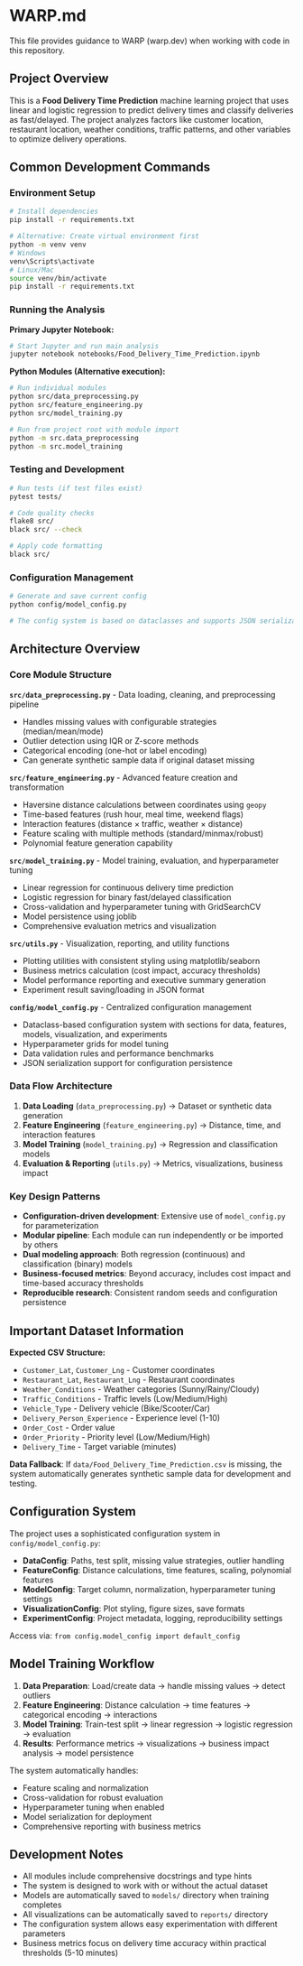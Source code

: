 # WARP.md

This file provides guidance to WARP (warp.dev) when working with code in this repository.

## Project Overview

This is a **Food Delivery Time Prediction** machine learning project that uses linear and logistic regression to predict delivery times and classify deliveries as fast/delayed. The project analyzes factors like customer location, restaurant location, weather conditions, traffic patterns, and other variables to optimize delivery operations.

## Common Development Commands

### Environment Setup
```bash
# Install dependencies
pip install -r requirements.txt

# Alternative: Create virtual environment first
python -m venv venv
# Windows
venv\Scripts\activate
# Linux/Mac
source venv/bin/activate
pip install -r requirements.txt
```

### Running the Analysis

**Primary Jupyter Notebook:**
```bash
# Start Jupyter and run main analysis
jupyter notebook notebooks/Food_Delivery_Time_Prediction.ipynb
```

**Python Modules (Alternative execution):**
```bash
# Run individual modules
python src/data_preprocessing.py
python src/feature_engineering.py 
python src/model_training.py

# Run from project root with module import
python -m src.data_preprocessing
python -m src.model_training
```

### Testing and Development
```bash
# Run tests (if test files exist)
pytest tests/

# Code quality checks
flake8 src/
black src/ --check

# Apply code formatting
black src/
```

### Configuration Management
```bash
# Generate and save current config
python config/model_config.py

# The config system is based on dataclasses and supports JSON serialization
```

## Architecture Overview

### Core Module Structure

**`src/data_preprocessing.py`** - Data loading, cleaning, and preprocessing pipeline
- Handles missing values with configurable strategies (median/mean/mode)
- Outlier detection using IQR or Z-score methods
- Categorical encoding (one-hot or label encoding)
- Can generate synthetic sample data if original dataset missing

**`src/feature_engineering.py`** - Advanced feature creation and transformation
- Haversine distance calculations between coordinates using `geopy`
- Time-based features (rush hour, meal time, weekend flags)
- Interaction features (distance × traffic, weather × distance)
- Feature scaling with multiple methods (standard/minmax/robust)
- Polynomial feature generation capability

**`src/model_training.py`** - Model training, evaluation, and hyperparameter tuning
- Linear regression for continuous delivery time prediction
- Logistic regression for binary fast/delayed classification
- Cross-validation and hyperparameter tuning with GridSearchCV
- Model persistence using joblib
- Comprehensive evaluation metrics and visualization

**`src/utils.py`** - Visualization, reporting, and utility functions
- Plotting utilities with consistent styling using matplotlib/seaborn
- Business metrics calculation (cost impact, accuracy thresholds)
- Model performance reporting and executive summary generation
- Experiment result saving/loading in JSON format

**`config/model_config.py`** - Centralized configuration management
- Dataclass-based configuration system with sections for data, features, models, visualization, and experiments
- Hyperparameter grids for model tuning
- Data validation rules and performance benchmarks
- JSON serialization support for configuration persistence

### Data Flow Architecture

1. **Data Loading** (`data_preprocessing.py`) → Dataset or synthetic data generation
2. **Feature Engineering** (`feature_engineering.py`) → Distance, time, and interaction features
3. **Model Training** (`model_training.py`) → Regression and classification models
4. **Evaluation & Reporting** (`utils.py`) → Metrics, visualizations, business impact

### Key Design Patterns

- **Configuration-driven development**: Extensive use of `model_config.py` for parameterization
- **Modular pipeline**: Each module can run independently or be imported by others
- **Dual modeling approach**: Both regression (continuous) and classification (binary) models
- **Business-focused metrics**: Beyond accuracy, includes cost impact and time-based accuracy thresholds
- **Reproducible research**: Consistent random seeds and configuration persistence

## Important Dataset Information

**Expected CSV Structure:**
- `Customer_Lat`, `Customer_Lng` - Customer coordinates
- `Restaurant_Lat`, `Restaurant_Lng` - Restaurant coordinates  
- `Weather_Conditions` - Weather categories (Sunny/Rainy/Cloudy)
- `Traffic_Conditions` - Traffic levels (Low/Medium/High)
- `Vehicle_Type` - Delivery vehicle (Bike/Scooter/Car)
- `Delivery_Person_Experience` - Experience level (1-10)
- `Order_Cost` - Order value
- `Order_Priority` - Priority level (Low/Medium/High)
- `Delivery_Time` - Target variable (minutes)

**Data Fallback**: If `data/Food_Delivery_Time_Prediction.csv` is missing, the system automatically generates synthetic sample data for development and testing.

## Configuration System

The project uses a sophisticated configuration system in `config/model_config.py`:

- **DataConfig**: Paths, test split, missing value strategies, outlier handling
- **FeatureConfig**: Distance calculations, time features, scaling, polynomial features
- **ModelConfig**: Target column, normalization, hyperparameter tuning settings
- **VisualizationConfig**: Plot styling, figure sizes, save formats
- **ExperimentConfig**: Project metadata, logging, reproducibility settings

Access via: `from config.model_config import default_config`

## Model Training Workflow

1. **Data Preparation**: Load/create data → handle missing values → detect outliers
2. **Feature Engineering**: Distance calculation → time features → categorical encoding → interactions
3. **Model Training**: Train-test split → linear regression → logistic regression → evaluation
4. **Results**: Performance metrics → visualizations → business impact analysis → model persistence

The system automatically handles:
- Feature scaling and normalization
- Cross-validation for robust evaluation  
- Hyperparameter tuning when enabled
- Model serialization for deployment
- Comprehensive reporting with business metrics

## Development Notes

- All modules include comprehensive docstrings and type hints
- The system is designed to work with or without the actual dataset
- Models are automatically saved to `models/` directory when training completes
- All visualizations can be automatically saved to `reports/` directory
- The configuration system allows easy experimentation with different parameters
- Business metrics focus on delivery time accuracy within practical thresholds (5-10 minutes)
